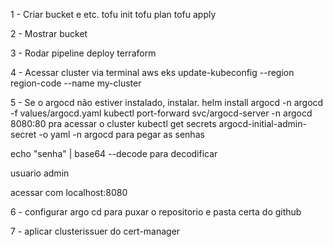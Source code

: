 1 - Criar bucket e etc.
tofu init
tofu plan
tofu apply

2 - Mostrar bucket

3 - Rodar pipeline deploy terraform

4 - Acessar cluster via terminal
aws eks update-kubeconfig --region region-code --name my-cluster

5 - Se o argocd não estiver instalado, instalar.
helm install argocd -n argocd -f values/argocd.yaml
kubectl port-forward svc/argocd-server -n argocd 8080:80 pra acessar o cluster
kubectl get secrets argocd-initial-admin-secret -o yaml -n argocd para pegar as senhas

echo "senha" | base64 --decode para decodificar

usuario admin

acessar com localhost:8080

6 - configurar argo cd para puxar o repositorio e pasta certa do github

7 - aplicar clusterissuer do cert-manager

